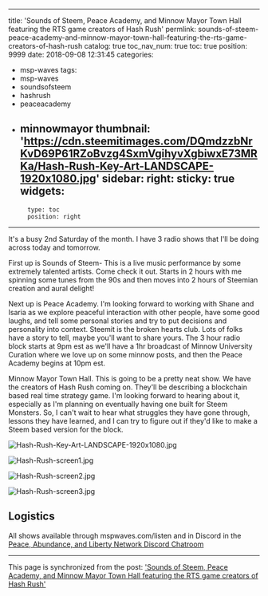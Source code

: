 
---
title: 'Sounds of Steem, Peace Academy, and Minnow Mayor Town Hall featuring the RTS game creators of Hash Rush'
permlink: sounds-of-steem-peace-academy-and-minnow-mayor-town-hall-featuring-the-rts-game-creators-of-hash-rush
catalog: true
toc_nav_num: true
toc: true
position: 9999
date: 2018-09-08 12:31:45
categories:
- msp-waves
tags:
- msp-waves
- soundsofsteem
- hashrush
- peaceacademy
- minnowmayor
thumbnail: 'https://cdn.steemitimages.com/DQmdzzbNrKvD69P61RZoBvzg4SxmVgihyvXgbiwxE73MRKa/Hash-Rush-Key-Art-LANDSCAPE-1920x1080.jpg'
sidebar:
    right:
        sticky: true
widgets:
    -
        type: toc
        position: right
---


It's a busy 2nd Saturday of the month.  I have 3 radio shows that I'll be doing across today and tomorrow.

First up is Sounds of Steem-  This is a live music performance by some extremely talented artists.  Come check it out.  Starts in 2 hours with me spinning some tunes from the 90s and then moves into 2 hours of Steemian creation and aural delight!

Next up is Peace Academy.  I'm looking forward to working with Shane and Isaria as we explore peaceful interaction with other people, have some good laughs, and tell some personal stories and try to put decisions and personality into context.  Steemit is the broken hearts club.  Lots of folks have a story to tell, maybe you'll want to share yours.  The 3 hour radio block starts at 9pm est as we'll have a 1hr broadcast of Minnow University Curation where we love up on some minnow posts, and then the Peace Academy begins at 10pm est.

Minnow Mayor Town Hall.  This is going to be a pretty neat show.  We have the creators of Hash Rush coming on.  They'll be describing a blockchain based real time strategy game.  I'm looking forward to hearing about it, especially as I'm planning on eventually having one built for Steem Monsters.  So, I can't wait to hear what struggles they have gone through, lessons they have learned, and I can try to figure out if they'd like to make a Steem based version for the block.

![Hash-Rush-Key-Art-LANDSCAPE-1920x1080.jpg](https://cdn.steemitimages.com/DQmdzzbNrKvD69P61RZoBvzg4SxmVgihyvXgbiwxE73MRKa/Hash-Rush-Key-Art-LANDSCAPE-1920x1080.jpg)

![Hash-Rush-screen1.jpg](https://cdn.steemitimages.com/DQmR5H4sMZ3rikaSZxKpn5F2mZM7UtxpZS4FuAGecJq5nw6/Hash-Rush-screen1.jpg)

![Hash-Rush-screen2.jpg](https://cdn.steemitimages.com/DQmNVUHkxsu22rFRXhhNunSkbFguVU8iksgc3kkT43MjFSC/Hash-Rush-screen2.jpg)

![Hash-Rush-screen3.jpg](https://cdn.steemitimages.com/DQmaP5AePB6gGcLtR58McK1cPSE2CTqhbGUGP9P544RYqGe/Hash-Rush-screen3.jpg)

## Logistics
All shows available through mspwaves.com/listen and in Discord in the [Peace, Abundance, and Liberty Network Discord Chatroom](minnowpond.org)

- - -

This page is synchronized from the post: ['Sounds of Steem, Peace Academy, and Minnow Mayor Town Hall featuring the RTS game creators of Hash Rush'](https://steemit.com/@aggroed/sounds-of-steem-peace-academy-and-minnow-mayor-town-hall-featuring-the-rts-game-creators-of-hash-rush)

